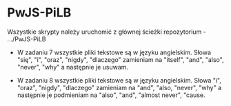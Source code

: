 # PwJS-PiLB

Wszystkie skrypty należy uruchomić z głównej ścieżki repozytorium - .../PwJS-PiLB

- W zadaniu 7 wszystkie pliki tekstowe są w języku angielskim. Słowa "się", "i", "oraz", "nigdy", "dlaczego" zamieniam na "itself", "and", "also", "never", "why" a następnie je usuwam.

- W zadaniu 8 wszystkie pliki tekstowe są w języku angielskim. Słowa "i", "oraz", "nigdy", "dlaczego" zamieniam na "and", "also, "never", "why" a następnie je podmieniam na "also", "and", "almost never", "cause.


